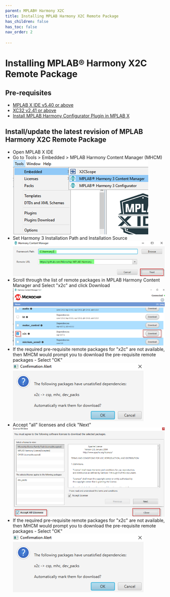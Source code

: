```yaml
---
parent: MPLAB® Harmony X2C
title: Installing MPLAB Harmony X2C Remote Package
has_children: false
has_toc: false
nav_order: 2

---
```

# Installing MPLAB® Harmony X2C Remote Package

## Pre-requisites
 - [MPLAB X IDE v5.40 or above](https://www.microchip.com/mplab/mplab-x-ide)
 - [XC32 v2.41 or above](https://www.microchip.com/mplab/compilers)
 - [Install MPLAB Harmony Configurator Plugin in MPLAB X](https://github.com/Microchip-MPLAB-Harmony/mhc/wiki#installing-mplab-harmony-configurator-from-the-microchip-plugins-update-center) 
 
## Install/update the latest revision of MPLAB Harmony X2C Remote Package
 - Open MPLAB X IDE
 - Go to Tools > Embedded > MPLAB Harmony Content Manager (MHCM)
    ![](x2c-model/docs/images/open_mhc_content_manager.png)
 - Set Harmony 3 Installation Path and Installation Source
    ![](x2c-model/docs/images/set_harmony3_path_mhcm.png)
 - Scroll through the list of remote packages in MPLAB Harmony Content Manager and Select "x2c" and click Download 
    ![](x2c-model/docs/images/install_x2c_repo.png)
 - If the required pre-requisite remote packages for "x2c" are not available, then MHCM would prompt you to download the pre-requisite remote packages - Select "OK"
    ![](x2c-model/docs/images/x2c_dependency_confirmation.png)
 - Accept "all" licenses and click "Next"
    ![](x2c-model/docs/images/mhcm_accept_licenses.png)
 - If the required pre-requisite remote packages for "x2c" are not available, then MHCM would prompt you to download the pre-requisite remote packages - Select "OK" 
    ![](x2c-model/docs/images/x2c_dependency_confirmation.png)
     
 
